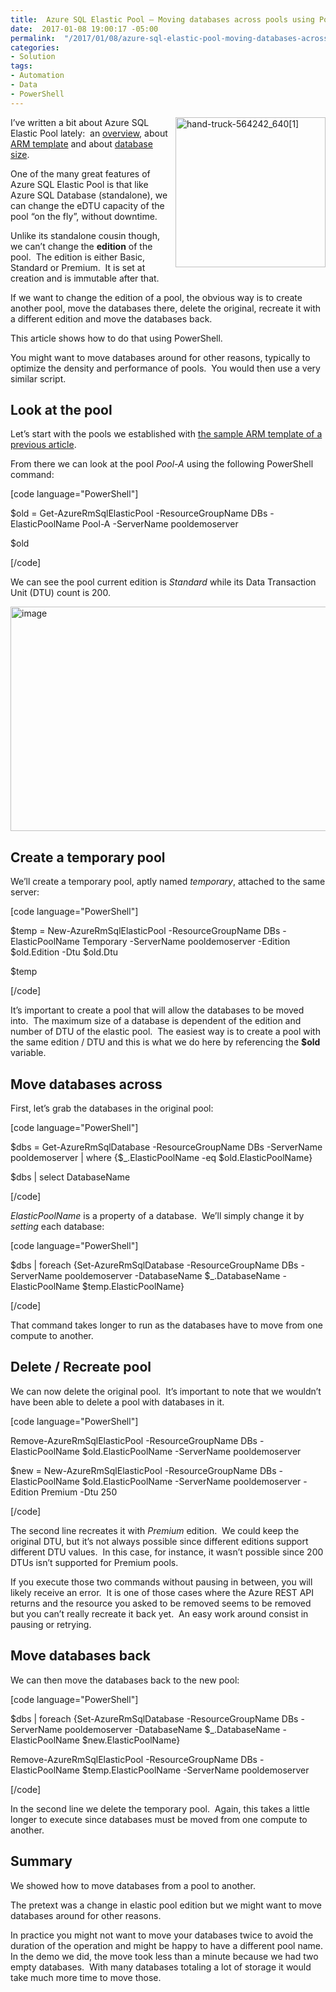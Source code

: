 ```yaml
---
title:  Azure SQL Elastic Pool – Moving databases across pools using PowerShell
date:  2017-01-08 19:00:17 -05:00
permalink:  "/2017/01/08/azure-sql-elastic-pool-moving-databases-across-pools-using-powershell/"
categories:
- Solution
tags:
- Automation
- Data
- PowerShell
---
```

<a href="http://vincentlauzon.files.wordpress.com/2016/12/hand-truck-564242_6401.jpg"><img style="background-image:none;float:right;padding-top:0;padding-left:0;display:inline;padding-right:0;border-width:0;" title="hand-truck-564242_640[1]" src="http://vincentlauzon.files.wordpress.com/2016/12/hand-truck-564242_6401_thumb.jpg" alt="hand-truck-564242_640[1]" width="240" height="240" align="right" border="0" /></a>

I’ve written a bit about Azure SQL Elastic Pool lately:  an <a href="http://vincentlauzon.com/2016/12/18/azure-sql-elastic-pool-overview/">overview</a>, about <a href="http://vincentlauzon.com/2016/12/21/azure-sql-elastic-pool-arm-templates/">ARM template</a> and about <a href="http://vincentlauzon.com/2017/01/04/azure-sql-elastic-pool-database-size/">database size</a>.

One of the many great features of Azure SQL Elastic Pool is that like Azure SQL Database (standalone), we can change the eDTU capacity of the pool “on the fly”, without downtime.

Unlike its standalone cousin though, we can’t change the <strong>edition</strong> of the pool.  The edition is either Basic, Standard or Premium.  It is set at creation and is immutable after that.

If we want to change the edition of a pool, the obvious way is to create another pool, move the databases there, delete the original, recreate it with a different edition and move the databases back.

This article shows how to do that using PowerShell.

You might want to move databases around for other reasons, typically to optimize the density and performance of pools.  You would then use a very similar script.
<h2>Look at the pool</h2>
Let’s start with the pools we established with <a href="http://vincentlauzon.com/2016/12/21/azure-sql-elastic-pool-arm-templates/">the sample ARM template of a previous article</a>.

From there we can look at the pool <em>Pool-A</em> using the following PowerShell command:

[code language="PowerShell"]

$old = Get-AzureRmSqlElasticPool -ResourceGroupName DBs -ElasticPoolName Pool-A -ServerName pooldemoserver

$old

[/code]

We can see the pool current edition is <em>Standard</em> while its Data Transaction Unit (DTU) count is 200.

<a href="http://vincentlauzon.files.wordpress.com/2016/12/image20.png"><img style="background-image:none;float:none;padding-top:0;padding-left:0;margin-left:auto;display:block;padding-right:0;margin-right:auto;border:0;" title="image" src="http://vincentlauzon.files.wordpress.com/2016/12/image_thumb20.png" alt="image" width="640" height="359" border="0" /></a>
<h2>Create a temporary pool</h2>
We’ll create a temporary pool, aptly named <em>temporary</em>, attached to the same server:

[code language="PowerShell"]

$temp = New-AzureRmSqlElasticPool -ResourceGroupName DBs -ElasticPoolName Temporary -ServerName pooldemoserver -Edition $old.Edition -Dtu $old.Dtu

$temp

[/code]

It’s important to create a pool that will allow the databases to be moved into.  The maximum size of a database is dependent of the edition and number of DTU of the elastic pool.  The easiest way is to create a pool with the same edition / DTU and this is what we do here by referencing the <strong>$old</strong> variable.
<h2>Move databases across</h2>
First, let’s grab the databases in the original pool:

[code language="PowerShell"]

$dbs = Get-AzureRmSqlDatabase -ResourceGroupName DBs -ServerName pooldemoserver | where {$_.ElasticPoolName -eq $old.ElasticPoolName}

$dbs | select DatabaseName

[/code]

<em>ElasticPoolName</em> is a property of a database.  We’ll simply change it by <em>setting</em> each database:

[code language="PowerShell"]

$dbs | foreach {Set-AzureRmSqlDatabase -ResourceGroupName DBs -ServerName pooldemoserver -DatabaseName $_.DatabaseName -ElasticPoolName $temp.ElasticPoolName}

[/code]

That command takes longer to run as the databases have to move from one compute to another.
<h2>Delete / Recreate pool</h2>
We can now delete the original pool.  It’s important to note that we wouldn’t have been able to delete a pool with databases in it.

[code language="PowerShell"]

Remove-AzureRmSqlElasticPool -ResourceGroupName DBs -ElasticPoolName $old.ElasticPoolName -ServerName pooldemoserver

$new = New-AzureRmSqlElasticPool -ResourceGroupName DBs -ElasticPoolName $old.ElasticPoolName -ServerName pooldemoserver -Edition Premium -Dtu 250

[/code]

The second line recreates it with <em>Premium</em> edition.  We could keep the original DTU, but it’s not always possible since different editions support different DTU values.  In this case, for instance, it wasn’t possible since 200 DTUs isn’t supported for Premium pools.

If you execute those two commands without pausing in between, you will likely receive an error.  It is one of those cases where the Azure REST API returns and the resource you asked to be removed seems to be removed but you can’t really recreate it back yet.  An easy work around consist in pausing or retrying.
<h2>Move databases back</h2>
We can then move the databases back to the new pool:

[code language="PowerShell"]

$dbs | foreach {Set-AzureRmSqlDatabase -ResourceGroupName DBs -ServerName pooldemoserver -DatabaseName $_.DatabaseName -ElasticPoolName $new.ElasticPoolName}

Remove-AzureRmSqlElasticPool -ResourceGroupName DBs -ElasticPoolName $temp.ElasticPoolName -ServerName pooldemoserver

[/code]

In the second line we delete the temporary pool.  Again, this takes a little longer to execute since databases must be moved from one compute to another.
<h2>Summary</h2>
We showed how to move databases from a pool to another.

The pretext was a change in elastic pool edition but we might want to move databases around for other reasons.

In practice you might not want to move your databases twice to avoid the duration of the operation and might be happy to have a different pool name.  In the demo we did, the move took less than a minute because we had two empty databases.  With many databases totaling a lot of storage it would take much more time to move those.